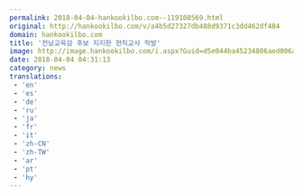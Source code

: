 ```yaml
---
permalink: 2018-04-04-hankookilbo.com--119108569.html
original: http://hankookilbo.com/v/a4b5d27327db488d9371c3dd462df484
domain: hankookilbo.com
title: '전남교육감 후보 지지한 현직교사 적발'
image: http://image.hankookilbo.com/i.aspx?Guid=d5e044ba45234806aed006a5eb753075&Month=201803&size=980
date: 2018-04-04 04:31:13
category: news
translations: 
 - 'en'
 - 'es'
 - 'de'
 - 'ru'
 - 'ja'
 - 'fr'
 - 'it'
 - 'zh-CN'
 - 'zh-TW'
 - 'ar'
 - 'pt'
 - 'hy'
---
```



